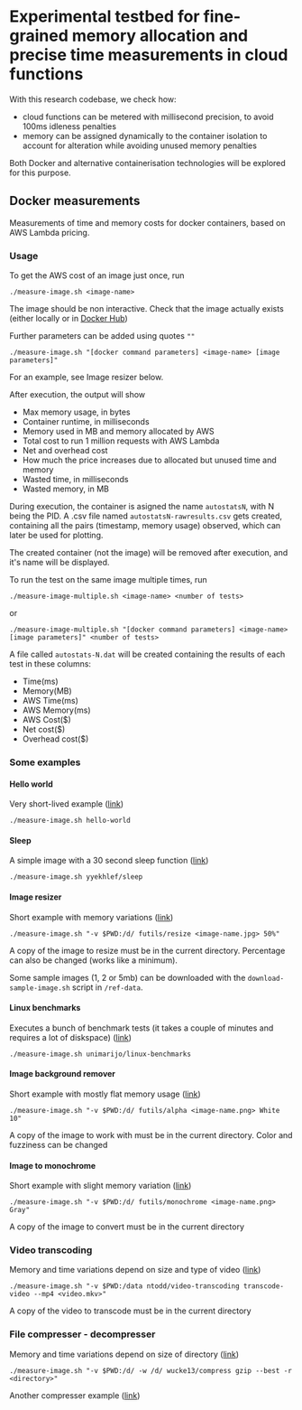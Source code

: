 # Experimental testbed for fine-grained memory allocation and precise time measurements in cloud functions

With this research codebase, we check how:
- cloud functions can be metered with millisecond precision, to avoid 100ms idleness penalties
- memory can be assigned dynamically to the container isolation to account for alteration while avoiding unused memory penalties

Both Docker and alternative containerisation technologies will be explored for this purpose.

## Docker measurements

Measurements of time and memory costs for docker containers, based on AWS Lambda pricing.

### Usage

To get the AWS cost of an image just once, run
```
./measure-image.sh <image-name>
```
The image should be non interactive. Check that the image actually exists (either locally or in [Docker Hub](https://hub.docker.com))

Further parameters can be added using quotes `""`
```
./measure-image.sh "[docker command parameters] <image-name> [image parameters]"
```
For an example, see Image resizer below.

After execution, the output will show 
* Max memory usage, in bytes
* Container runtime, in milliseconds
* Memory used in MB and memory allocated by AWS
* Total cost to run 1 million requests with AWS Lambda
* Net and overhead cost
* How much the price increases due to allocated but unused time and memory
* Wasted time, in milliseconds
* Wasted memory, in MB

During execution, the container is asigned the name `autostatsN`, with N being the PID. A .csv file named `autostatsN-rawresults.csv` gets created, containing all the pairs (timestamp, memory usage) observed, which can later be used for plotting.

The created container (not the image) will be removed after execution, and it's name will be displayed.


To run the test on the same image multiple times, run
```
./measure-image-multiple.sh <image-name> <number of tests>
```
or
```
./measure-image-multiple.sh "[docker command parameters] <image-name> [image parameters]" <number of tests>
```
A file called `autostats-N.dat` will be created containing the results of each test in these columns:
* Time(ms)
* Memory(MB)
* AWS Time(ms)
* AWS Memory(ms)
* AWS Cost($)
* Net cost($)
* Overhead cost($)

### Some examples

#### Hello world
Very short-lived example ([link](https://hub.docker.com/_/hello-world))
```
./measure-image.sh hello-world
```

#### Sleep
A simple image with a 30 second sleep function ([link](https://hub.docker.com/r/yyekhlef/sleep))
```
./measure-image.sh yyekhlef/sleep
```

#### Image resizer
Short example with memory variations ([link](https://hub.docker.com/r/futils/resize))
```
./measure-image.sh "-v $PWD:/d/ futils/resize <image-name.jpg> 50%"
```
A copy of the image to resize must be in the current directory.
Percentage can also be changed (works like a minimum).

Some sample images (1, 2 or 5mb) can be downloaded with the `download-sample-image.sh` script in `/ref-data`.

#### Linux benchmarks
Executes a bunch of benchmark tests (it takes a couple of minutes and requires a lot of diskspace) ([link](https://hub.docker.com/r/unimarijo/linux-benchmarks))
```
./measure-image.sh unimarijo/linux-benchmarks
```

#### Image background remover
Short example with mostly flat memory usage ([link](https://hub.docker.com/r/futils/alpha))
```
./measure-image.sh "-v $PWD:/d/ futils/alpha <image-name.png> White 10"
```
A copy of the image to work with must be in the current directory.
Color and fuzziness can be changed

#### Image to monochrome
Short example with slight memory variation ([link](https://hub.docker.com/r/futils/monochrome))
```
./measure-image.sh "-v $PWD:/d/ futils/monochrome <image-name.png> Gray"
```
A copy of the image to convert must be in the current directory

### Video transcoding
Memory and time variations depend on size and type of video ([link](https://hub.docker.com/r/ntodd/video-transcoding))
```
./measure-image.sh "-v $PWD:/data ntodd/video-transcoding transcode-video --mp4 <video.mkv>"
```
A copy of the video to transcode must be in the current directory

### File compresser - decompresser
Memory and time variations depend on size of directory ([link](https://hub.docker.com/r/wucke13/compress))
```
./measure-image.sh "-v $PWD:/d/ -w /d/ wucke13/compress gzip --best -r <directory>"
```

Another compresser example ([link](https://hub.docker.com/r/lion86/compression-toolkit))